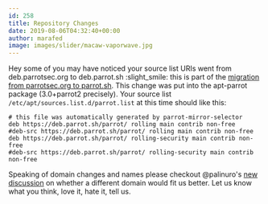 ```yaml
---
id: 258
title: Repository Changes
date: 2019-08-06T04:32:40+00:00
author: marafed
image: images/slider/macaw-vaporwave.jpg
---
```


Hey some of you may have noticed your source list URIs went from deb.parrotsec.org to deb.parrot.sh :slight_smile: this is part of the [migration from parrotsec.org to parrot.sh](https://community.parrot.sh/t/infrastructure-outage/9212). This change was put into the apt-parrot package (3.0+parrot2 precisely). Your source list `/etc/apt/sources.list.d/parrot.list` at this time should like this:

```text
# this file was automatically generated by parrot-mirror-selector
deb https://deb.parrot.sh/parrot/ rolling main contrib non-free
#deb-src https://deb.parrot.sh/parrot/ rolling main contrib non-free
deb https://deb.parrot.sh/parrot/ rolling-security main contrib non-free
#deb-src https://deb.parrot.sh/parrot/ rolling-security main contrib non-free
```

Speaking of domain changes and names please checkout @palinuro's [new discussion](https://community.parrot.sh/t/new-parrot-os-domain/9252) on whether a different domain would fit us better. Let us know what you think, love it, hate it, tell us.